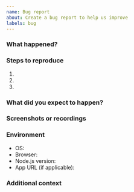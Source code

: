 ```yaml
---
name: Bug report
about: Create a bug report to help us improve
labels: bug
---
```


### What happened?

### Steps to reproduce
1.
2.
3.

### What did you expect to happen?

### Screenshots or recordings

### Environment
- OS:
- Browser:
- Node.js version:
- App URL (if applicable):

### Additional context


